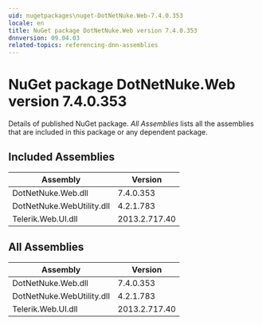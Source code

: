 ```yaml
---
uid: nugetpackages\nuget-DotNetNuke.Web-7.4.0.353
locale: en
title: NuGet package DotNetNuke.Web version 7.4.0.353
dnnversion: 09.04.03
related-topics: referencing-dnn-assemblies
---
```


# NuGet package DotNetNuke.Web version 7.4.0.353
Details of published NuGet package.
*All Assemblies* lists all the assemblies that are included in this package or any dependent package.

## Included Assemblies

|Assembly|Version|
|---|---|
|DotNetNuke.Web.dll|7.4.0.353|
|DotNetNuke.WebUtility.dll|4.2.1.783|
|Telerik.Web.UI.dll|2013.2.717.40|

## All Assemblies

|Assembly|Version|
|---|---|
|DotNetNuke.Web.dll|7.4.0.353|
|DotNetNuke.WebUtility.dll|4.2.1.783|
|Telerik.Web.UI.dll|2013.2.717.40|

